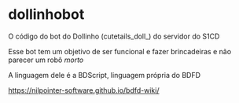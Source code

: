# dollinhobot
O código do bot do Dollinho (cutetails_doll_) do servidor do S1CD

Esse bot tem um objetivo de ser funcional e fazer brincadeiras e não parecer um robô *morto*

A linguagem dele é a BDScript, linguagem própria do BDFD

https://nilpointer-software.github.io/bdfd-wiki/
